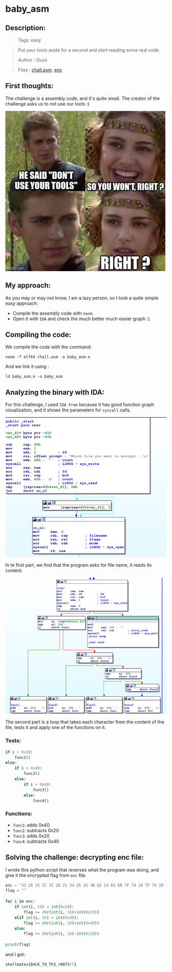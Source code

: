 # baby_asm

## Description:

> Tags: easy

>Put your tools aside for a second and start reading some real code.

> Author : Ouxs

> Files : [chall.asm](chall.asm), [enc](enc)

## First thoughts:

The challenge is a assembly code, and it's quite small.
The creator of the challenge asks us to not use our tools :)

![meme](meme.jpg)

## My approach:

As you may or may not know, I am a lazy person, so I took a quite simple easy approach:

 - Compile the assembly code with `nasm`.
 - Open it with `IDA` and check the much better much easier graph :).

## Compiling the code:

We compile the code with the command: 

```
nasm -f elf64 chall.asm -o baby_asm.o
```

And we link it using :

```
ld baby_asm.o -o baby_asm
```

## Analyzing the binary with IDA:

For this challenge, I used `IDA Free` because it has good function graph visualization, and it shows the parameters for `syscall` calls.

![first_part](first_part.png)

In te first part, we find that the program asks for file name, it reads its content.

![loop](loop.png)

The second part is a loop that takes each character from the content of the file, tests it and  apply one of the functions on it.

### Tests:

```py
if i < 0x20:
    func1()
else:
    if i < 0x40:
        func2()
    else:
        if i < 0x60:
            func3()
        else:
            func4()
```

### Functions:

 - `func1`: adds 0x40
 - `func2`: subtracts 0x20
 - `func3`: adds 0x20
 - `func4`: subtracts 0x40

## Solving the challenge: decrypting enc file:

I wrote this python script that reverses what the program was doing, and give it the encrypted flag from `enc` file.

```py
enc = "33 28 25 2C 2C 2D 21 34 25 33 3B 62 14 63 6B 7F 74 10 7F 74 28 13 7F 32 10 10 17 15 01 01 3D".split()
flag = ""

for i in enc:
    if int(i, 16) < int(0x20):
        flag += chr(int(i, 16)+int(0x20))
    elif int(i, 16) < int(0x40):
        flag += chr(int(i, 16)+int(0x40))
    else:
        flag += chr(int(i, 16)-int(0x20))

print(flag)
```

and I got:

```
shellmates{B4CK_T0_Th3_r0075!!}
```